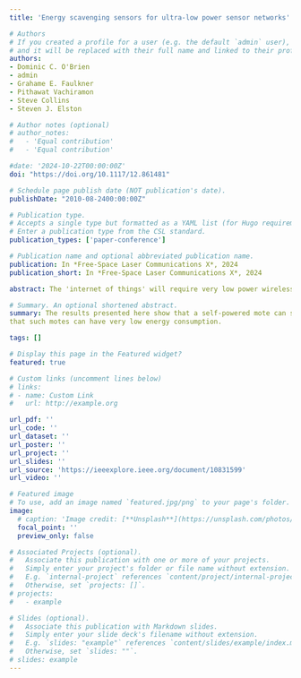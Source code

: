 ```yaml
---
title: 'Energy scavenging sensors for ultra-low power sensor networks'

# Authors
# If you created a profile for a user (e.g. the default `admin` user), write the username (folder name) here
# and it will be replaced with their full name and linked to their profile.
authors:
- Dominic C. O'Brien
- admin
- Grahame E. Faulkner
- Pithawat Vachiramon
- Steve Collins
- Steven J. Elston

# Author notes (optional)
# author_notes:
#   - 'Equal contribution'
#   - 'Equal contribution'

#date: '2024-10-22T00:00:00Z'
doi: "https://doi.org/10.1117/12.861481"

# Schedule page publish date (NOT publication's date).
publishDate: "2010-08-2400:00:00Z"

# Publication type.
# Accepts a single type but formatted as a YAML list (for Hugo requirements).
# Enter a publication type from the CSL standard.
publication_types: ['paper-conference']

# Publication name and optional abbreviated publication name.
publication: In *Free-Space Laser Communications X*, 2024
publication_short: In *Free-Space Laser Communications X*, 2024

abstract: The 'internet of things' will require very low power wireless communications, preferably using sensors that scavenge power from their environment. Free space optics allows communications over long ranges, with simple transceivers at each end, offering the possibility of low energy consumption. In addition there can be sufficient energy in the communications beam to power simple terminals. In this paper we report experimental results from an architecture that achieves this. A base station that tracks sensors in its coverage area and communicates with them using low divergence optical beams is presented. Sensor nodes use modulated retro-reflectors to communicate with the base station, and the nodes are powered by the illuminating beam. The paper presents design and implementation details, as well as future directions for this work.

# Summary. An optional shortened abstract.
summary: The results presented here show that a self-powered mote can successfully communicate using an MRR based link, and 
that such motes can have very low energy consumption. 

tags: []

# Display this page in the Featured widget?
featured: true

# Custom links (uncomment lines below)
# links:
# - name: Custom Link
#   url: http://example.org

url_pdf: ''
url_code: ''
url_dataset: ''
url_poster: ''
url_project: ''
url_slides: ''
url_source: 'https://ieeexplore.ieee.org/document/10831599'
url_video: ''

# Featured image
# To use, add an image named `featured.jpg/png` to your page's folder.
image:
  # caption: 'Image credit: [**Unsplash**](https://unsplash.com/photos/pLCdAaMFLTE)'
  focal_point: ''
  preview_only: false

# Associated Projects (optional).
#   Associate this publication with one or more of your projects.
#   Simply enter your project's folder or file name without extension.
#   E.g. `internal-project` references `content/project/internal-project/index.md`.
#   Otherwise, set `projects: []`.
# projects:
#   - example

# Slides (optional).
#   Associate this publication with Markdown slides.
#   Simply enter your slide deck's filename without extension.
#   E.g. `slides: "example"` references `content/slides/example/index.md`.
#   Otherwise, set `slides: ""`.
# slides: example
---
```


<!-- {{% callout note %}}
Click the _Cite_ button above to demo the feature to enable visitors to import publication metadata into their reference management software.
{{% /callout %}}

{{% callout note %}}
Create your slides in Markdown - click the _Slides_ button to check out the example.
{{% /callout %}} -->

<!-- Add the publication's **full text** or **supplementary notes** here. You can use rich formatting such as including [code, math, and images](https://docs.hugoblox.com/content/writing-markdown-latex/). -->
